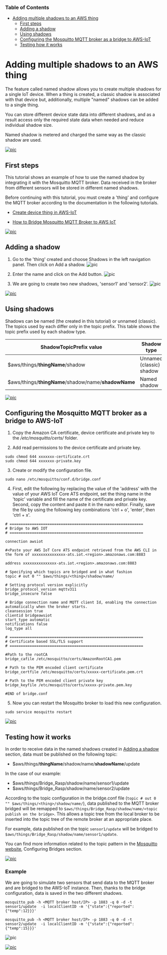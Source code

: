 ### Table of Contents

- [Adding multiple shadows to an AWS thing](#adding-multiple-shadows-to-an-aws-thing)
  - [First steps](#first-steps)
  - [Adding a shadow](#adding-a-shadow)
  - [Using shadows](#using-shadows)
  - [Configuring the Mosquitto MQTT broker as a bridge to AWS-IoT](#configuring-the-mosquitto-mqtt-broker-as-a-bridge-to-aws-iot)
  - [Testing how it works](#testing-how-it-works)


# Adding multiple shadows to an AWS thing

The feature called named shadow allows you to create multiple shadows for a single IoT device. When a thing is created, a classic shadow is associated with that device but, additionally, multiple "named" shadows can be added to a single thing.

You can store different device state data into different shadows, and as a result access only the required state data when needed and reduce individual shadow size.

Named shadow is metered and charged the same way as the classic shadow are used.


[![pic](pictures/utils/arrow_up.png)](#table-of-contents)


## First steps

This tutorial shows an example of how to use the named shadow by integrating it with the Mosquitto MQTT broker. Data received in the broker from different sensors will be stored in different named shadows.

Before continuing with this tutorial, you must create a 'thing' and configure the MQTT broker according to the documentation in the following tutorials.

* [Create device thing in AWS-IoT](https://telefonicaid.github.io/iot-activation/#/AWS_create_new_thing?id=create-device-thing-in-aws-iot)

* [How to Bridge Mosquitto MQTT Broker to AWS IoT](https://telefonicaid.github.io/iot-activation/#/BP_Bridge_MosquittoToAWS.md)


[![pic](pictures/utils/arrow_up.png)](#table-of-contents)


## Adding a shadow

1. Go to the 'thing' created and choose Shadows in the left navigation panel. Then click on Add a shadow.
![pic](pictures/AWS/AWS_shadows.png)

2. Enter the name and click on the Add button.
![pic](pictures/AWS/AWS_add_shadow.png)

3. We are going to create two new shadows, 'sensor1' and 'sensor2'.
![pic](pictures/AWS/AWS_two_named_shadows.png)


[![pic](pictures/utils/arrow_up.png)](#table-of-contents)


## Using shadows

Shadows can be named (the created in this tutorial) or unnamed (classic). The topics used by each differ only in the topic prefix. This table shows the topic prefix used by each shadow type.

| ShadowTopicPrefix value | Shadow type
| ---- | --- |
| $aws/things/**thingName**/shadow | Unnamed (classic) shadow
| $aws/things/**thingName**/shadow/name/**shadowName** | Named shadow


[![pic](pictures/utils/arrow_up.png)](#table-of-contents)


## Configuring the Mosquitto MQTT broker as a bridge to AWS-IoT

1. Copy the Amazon CA certificate, device certificate and private key to the */etc/mosquitto/certs/* folder.

2. Add read permissions to the device certificate and private key.
```
sudo chmod 644 xxxxxxx-certificate.crt
sudo chmod 644 xxxxxxx-private.key
```

3. Create or modify the configuration file.
```
sudo nano /etc/mosquitto/conf.d/bridge.conf
```

4. First, edit the following by replacing the value of the 'address' with the value of your AWS IoT Core ATS endpoint, set the thing name in the 'topic' variable and fill the name of the certificate and private key. Second, copy the content and paste it in the nano editor. Finally, save the file by using the following key combinations 'ctrl + o', 'enter', then 'ctrl + x'.
```
# ============================================================
# Bridge to AWS IOT
# ============================================================

connection awsiot

#<Paste your AWS IoT Core ATS endpoint retrieved from the AWS CLI in the form of xxxxxxxxxxxxxxx-ats.iot.<region>.amazonaws.com:8883

address xxxxxxxxxxxxxxx-ats.iot.<region>.amazonaws.com:8883

# Specifying which topics are bridged and in what fashion
topic # out 0 "" $aws/things/<thing>/shadow/name/

# Setting protocol version explicitly
bridge_protocol_version mqttv311
bridge_insecure false

# Bridge connection name and MQTT client Id, enabling the connection automatically when the broker starts.
cleansession true
clientid bridgeawsiot
start_type automatic
notifications false
log_type all

# ============================================================
# Certificate based SSL/TLS support
# ============================================================

#Path to the rootCA
bridge_cafile /etc/mosquitto/certs/AmazonRootCA1.pem

# Path to the PEM encoded client certificate
bridge_certfile /etc/mosquitto/certs/xxxxx-certificate.pem.crt

# Path to the PEM encoded client private key
bridge_keyfile /etc/mosquitto/certs/xxxxx-private.pem.key

#END of bridge.conf

```

5. Now you can restart the Mosquitto broker to load this new configuration.
```
sudo service mosquitto restart
```

[![pic](pictures/utils/arrow_up.png)](#table-of-contents)


## Testing how it works

In order to receive data in the named shadows created in [Adding a shadow](#adding-a-shadow) section, data must be published on the following topic:
* $aws/things/**thingName**/shadow/name/**shadowName**/update

In the case of our example:
* $aws/things/Bridge_Rasp/shadow/name/sensor1/update
* $aws/things/Bridge_Rasp/shadow/name/sensor2/update

According to the topic configuration in the bridge.conf file (`topic # out 0 "" $aws/things/<thing>/shadow/name/`), data published to the MQTT broker bridged will be remapped to `$aws/things/Bridge_Rasp/shadow/name/<topic publish on the bridge>`. This allows a topic tree from the local broker to be inserted into the topic tree of the remote broker at an appropriate place.

For example, data published on the topic `sensor1/update` will be bridged to `$aws/things/Bridge_Rasp/shadow/name/sensor1/update`.

You can find more information related to the topic pattern in the [Mosquitto website](https://mosquitto.org/man/mosquitto-conf-5.html), Configuring Bridges section.

[![pic](pictures/utils/arrow_up.png)](#table-of-contents)


### Example

We are going to simulate two sensors that send data to the MQTT broker and are bridged to the AWS-IoT instance. Then, thanks to the bridge configuration, data is saved in the two different shadows.

```
mosquitto_pub -h <MQTT broker host/IP> -p 1883 -q 0 -d -t sensor1/update  -i localClientID -m '{"state":{"reported":{"temp":12}}}'
```

```
mosquitto_pub -h <MQTT broker host/IP> -p 1883 -q 0 -d -t sensor2/update  -i localClientID -m '{"state":{"reported":{"temp":15}}}'
```
![pic](pictures/AWS/AWS_updating_shadows.png)

[![pic](pictures/utils/arrow_up.png)](#table-of-contents)


